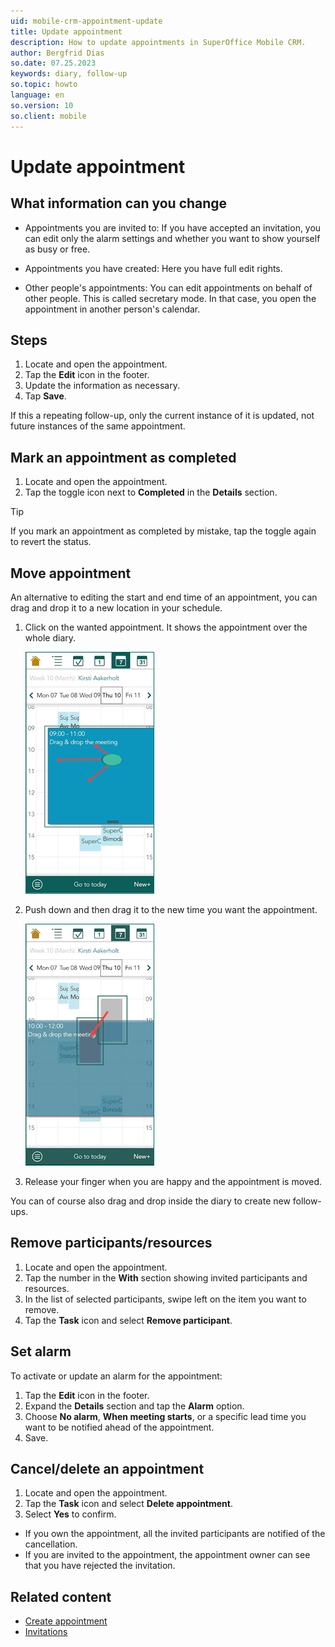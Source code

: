 ```yaml
---
uid: mobile-crm-appointment-update
title: Update appointment
description: How to update appointments in SuperOffice Mobile CRM.
author: Bergfrid Dias
so.date: 07.25.2023
keywords: diary, follow-up
so.topic: howto
language: en
so.version: 10
so.client: mobile
---
```


# Update appointment

## What information can you change

* Appointments you are invited to: If you have accepted an invitation, you can edit only the alarm settings and whether you want to show yourself as busy or free.

* Appointments you have created: Here you have full edit rights.

* Other people's appointments: You can edit appointments on behalf of other people. This is called secretary mode. In that case, you open the appointment in another person's calendar.

## Steps

1. Locate and open the appointment.
2. Tap the **Edit** icon in the footer.
3. Update the information as necessary.
4. Tap **Save**.

If this a repeating follow-up, only the current instance of it is updated, not future instances of the same appointment.

## Mark an appointment as completed

1. Locate and open the appointment.
2. Tap the toggle icon next to **Completed** in the **Details** section.

> [!TIP]
> If you mark an appointment as completed by mistake, tap the toggle again to revert the status.

## Move appointment

An alternative to editing the start and end time of an appointment, you can drag and drop it to a new location in your schedule.

1. Click on the wanted appointment. It shows the appointment over the whole diary.

    ![Diary with drag-and-drop -app-screen][img1]

2. Push down and then drag it to the new time you want the appointment.

    ![Diary with drag-and-drop -app-screen][img2]

3. Release your finger when you are happy and the appointment is moved.

You can of course also drag and drop inside the diary to create new follow-ups.

## Remove participants/resources

1. Locate and open the appointment.
2. Tap the number in the **With** section showing invited participants and resources.
3. In the list of selected participants, swipe left on the item you want to remove.
4. Tap the **Task** icon and select **Remove participant**.

## Set alarm

To activate or update an alarm for the appointment:

1. Tap the **Edit** icon in the footer.
2. Expand the **Details** section and tap the **Alarm** option.
3. Choose **No alarm**, **When meeting starts**, or a specific lead time you want to be notified ahead of the appointment.
4. Save.

## Cancel/delete an appointment

1. Locate and open the appointment.
2. Tap the **Task** icon and select **Delete appointment**.
3. Select **Yes** to confirm.

* If you own the appointment, all the invited participants are notified of the cancellation.
* If you are invited to the appointment, the appointment owner can see that you have rejected the invitation.

## Related content

* [Create appointment][1]
* [Invitations][2]

<!-- Referenced links -->
[1]: create-appointment.md
[2]: invitations.md

<!-- Referenced images -->
[img1]: ../../../../../release-notes/10.0/mobile/media/move-appointment-1.png
[img2]: ../../../../../release-notes/10.0/mobile/media/move-appointment-2.png
